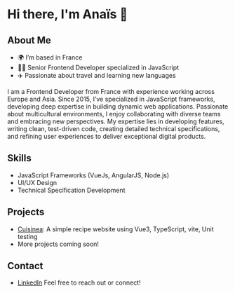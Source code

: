 # Hi there, I'm Anaïs 👋

## About Me
- 🌍 I’m based in France
- 👩‍💻 Senior Frontend Developer specialized in JavaScript
- ✈️ Passionate about travel and learning new languages

I am a Frontend Developer from France with experience working across Europe and Asia. Since 2015, I’ve specialized in JavaScript frameworks, developing deep expertise in building dynamic web applications. Passionate about multicultural environments, I enjoy collaborating with diverse teams and embracing new perspectives. My expertise lies in developing features, writing clean, test-driven code, creating detailed technical specifications, and refining user experiences to deliver exceptional digital products.

## Skills
- JavaScript Frameworks (VueJs, AngularJS, Node.js)
- UI/UX Design
- Technical Specification Development

## Projects
- [Cuisinea](https://github.com/azs-hub/cuisinea): A simple recipe website using Vue3, TypeScript, vite, Unit testing
- More projects coming soon!

## Contact
- [LinkedIn]([your-linkedin-profile](https://www.linkedin.com/in/anais-siba-5483b127/))
Feel free to reach out or connect!
